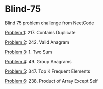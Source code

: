 # Blind-75
Blind 75 problem challenge from NeetCode

[Problem 1](p1.py): 217. Contains Duplicate

[Problem 2](p2.py): 242. Valid Anagram

[Problem 3](p3.py): 1. Two Sum

[Problem 4](p4.py): 49. Group Anagrams

[Problem 5](p5.py): 347. Top K Frequent Elements

[Problem 6](p6.py): 238. Product of Array Except Self